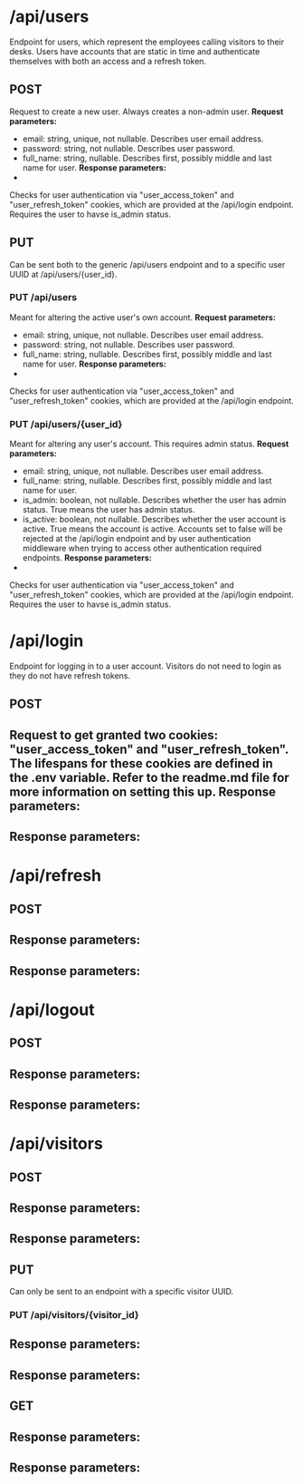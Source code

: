 # /api/users
Endpoint for users, which represent the employees calling visitors to their desks. Users have accounts that are static in time and authenticate themselves with both an access and a refresh token.
## POST
Request to create a new user. Always creates a non-admin user.
**Request parameters:**
- email: string, unique, not nullable. Describes user email address.
- password: string, not nullable. Describes user password.
- full_name: string, nullable. Describes first, possibly middle and last name for user.
**Response parameters:**
- 
Checks for user authentication via "user_access_token" and "user_refresh_token" cookies, which are provided at the /api/login endpoint. Requires the user to havse is_admin status.
## PUT
Can be sent both to the generic /api/users endpoint and to a specific user UUID at /api/users/{user_id}.
### PUT /api/users
Meant for altering the active user's own account.
**Request parameters:**
- email: string, unique, not nullable. Describes user email address. 
- password: string, not nullable. Describes user password.
- full_name: string, nullable. Describes first, possibly middle and last name for user.
**Response parameters:**
- 
Checks for user authentication via "user_access_token" and "user_refresh_token" cookies, which are provided at the /api/login endpoint.
### PUT /api/users/{user_id}
Meant for altering any user's account. This requires admin status.
**Request parameters:**
- email: string, unique, not nullable. Describes user email address. 
- full_name: string, nullable. Describes first, possibly middle and last name for user.
- is_admin: boolean, not nullable. Describes whether the user has admin status. True means the user has admin status.
- is_active: boolean, not nullable. Describes whether the user account is active. True means the account is active. Accounts set to false will be rejected at the /api/login endpoint and by user authentication middleware when trying to access other authentication required endpoints.
**Response parameters:**
- 
Checks for user authentication via "user_access_token" and "user_refresh_token" cookies, which are provided at the /api/login endpoint. Requires the user to havse is_admin status.


# /api/login
Endpoint for logging in to a user account. Visitors do not need to login as they do not have refresh tokens. 
## POST
Request to get granted two cookies: "user_access_token" and "user_refresh_token". The lifespans for these cookies are defined in the .env variable. Refer to the readme.md file for more information on setting this up.
**Response parameters:**
- 
**Response parameters:**
- 
# /api/refresh
## POST
**Response parameters:**
- 
**Response parameters:**
- 
# /api/logout
## POST
**Response parameters:**
- 
**Response parameters:**
- 
# /api/visitors
## POST
**Response parameters:**
- 
**Response parameters:**
- 
## PUT
Can only be sent to an endpoint with a specific visitor UUID.
### PUT /api/visitors/{visitor_id}
**Response parameters:**
- 
**Response parameters:**
- 
## GET
**Response parameters:**
- 
**Response parameters:**
- 


